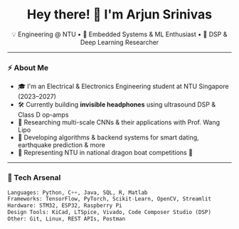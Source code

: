 <h1 align="center">Hey there! 👋 I'm Arjun Srinivas</h1>
<p align="center">
  💡 Engineering @ NTU • 🚀 Embedded Systems & ML Enthusiast • 🧠 DSP & Deep Learning Researcher
</p>

---

### ⚡ About Me

- 🎓 I'm an Electrical & Electronics Engineering student at NTU Singapore (2023–2027)
- 🛠 Currently building **invisible headphones** using ultrasound DSP & Class D op-amps
- 🧠 Researching multi-scale CNNs & their applications with Prof. Wang Lipo
- 🤖 Developing algorithms & backend systems for smart dating, earthquake prediction & more
- 🐉 Representing NTU in national dragon boat competitions 🥇

---

### 🧰 Tech Arsenal

```python
Languages: Python, C++, Java, SQL, R, Matlab  
Frameworks: TensorFlow, PyTorch, Scikit-Learn, OpenCV, Streamlit  
Hardware: STM32, ESP32, Raspberry Pi  
Design Tools: KiCad, LTSpice, Vivado, Code Composer Studio (DSP)  
Other: Git, Linux, REST APIs, Postman
